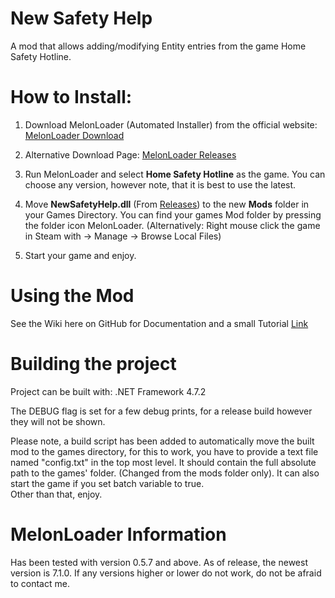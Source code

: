 ﻿# New Safety Help

A mod that allows adding/modifying Entity entries from the game Home Safety Hotline.

# How to Install:
1. Download MelonLoader (Automated Installer) from the official website: [MelonLoader Download](https://melonwiki.xyz/#/?id=requirements)

2. Alternative Download Page: ﻿[MelonLoader Releases](https://github.com/LavaGang/MelonLoader/releases/)

3. Run MelonLoader and select **Home Safety Hotline** as the game. You can choose any version, however note, that it is best to use the latest.

4. Move **NewSafetyHelp.dll** (From ﻿[Releases](https://github.com/Gasterbuzzer/NewSafetyHelp/releases)) to the new **Mods** folder in your Games Directory. You can find your games Mod folder by pressing the folder icon MelonLoader.
(Alternatively: Right mouse click the game in Steam with → Manage → Browse Local Files)

5. Start your game and enjoy.

# Using the Mod
See the Wiki here on GitHub for Documentation and a small Tutorial [Link](https://github.com/Gasterbuzzer/NewSafetyHelp/wiki)

# Building the project
Project can be built with: .NET Framework 4.7.2

The DEBUG flag is set for a few debug prints, for a release build however they will not be shown.

Please note, a build script has been added to automatically move the built mod to the games directory, for this to work, you have to provide a text file named "config.txt" in the top most level. 
It should contain the full absolute path to the games' folder. (Changed from the mods folder only). It can also start the game if you set batch variable to true.\
Other than that, enjoy.

# MelonLoader Information
Has been tested with version 0.5.7 and above. As of release, the newest version is 7.1.0. If any versions higher or lower do not work, do not be afraid to contact me.
